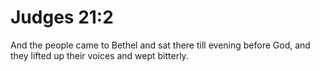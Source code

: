 # Judges 21:2

And the people came to Bethel and sat there till evening before God, and they lifted up their voices and wept bitterly.
